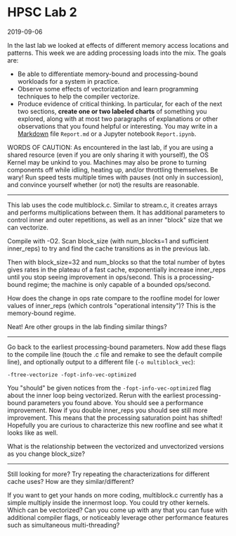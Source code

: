 # HPSC Lab 2
2019-09-06

In the last lab we looked at effects of different memory access locations and patterns.  This week we are adding processing loads into the mix.  The goals are:
* Be able to differentiate memory-bound and processing-bound workloads for a system in practice.
* Observe some effects of vectorization and learn programming techniques to help the compiler vectorize.
* Produce evidence of critical thinking.  In particular, for each of the next two sections, **create one or two labeled charts** of something you explored, along with at most two paragraphs of explanations or other observations that you found helpful or interesting.  You may write in a [Markdown](https://guides.github.com/features/mastering-markdown/) file `Report.md` or a Jupyter notebook `Report.ipynb`.

WORDS OF CAUTION:
As encountered in the last lab, if you are using a shared resource (even if you are only sharing it with yourself), the OS Kernel may be unkind to you.  Machines may also be prone to turning components off while idling, heating up, and/or throttling themselves.  Be wary!  Run speed tests multiple times with pauses (not only in succession), and convince yourself whether (or not) the results are reasonable.

-----

This lab uses the code multiblock.c.  Similar to stream.c, it creates arrays and performs multiplications between them.  It has additional parameters to control inner and outer repetitions, as well as an inner "block" size that we can vectorize.

Compile with -O2.  Scan block_size (with num_blocks=1 and sufficient inner_reps) to try and find the cache transitions as in the previous lab.

Then with block_size=32 and num_blocks so that the total number of bytes gives rates in the plateau of a fast cache, exponentially increase inner_reps until you stop seeing improvement in ops/second.  This is a processing-bound regime; the machine is only capable of a bounded ops/second.

How does the change in ops rate compare to the roofline model for lower values of inner_reps (which controls "operational intensity")?  This is the memory-bound regime.

Neat!  Are other groups in the lab finding similar things?

-----

Go back to the earliest processing-bound parameters.  Now add these flags to the compile line (touch the .c file and remake to see the default compile line), and optionally output to a different file (`-o multiblock_vec`):

    -ftree-vectorize -fopt-info-vec-optimized

You "should" be given notices from the `-fopt-info-vec-optimized` flag about the inner loop being vectorized.  Rerun with the earliest processing-bound parameters you found above.  You should see a performance improvement.  Now if you double inner_reps you should see still more improvement.  This means that the processing saturation point has shifted!  Hopefully you are curious to characterize this new roofline and see what it looks like as well.

What is the relationship between the vectorized and unvectorized versions as you change block_size?

-----

Still looking for more?  Try repeating the characterizations for different cache uses?  How are they similar/different?

If you want to get your hands on more coding, multiblock.c currently has a simple multiply inside the innermost loop.  You could try other kernels.  Which can be vectorized?  Can you come up with any that you can fuse with additional compiler flags, or noticeably leverage other performance features such as simultaneous multi-threading?

